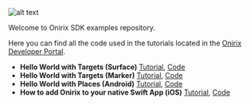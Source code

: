 [logo]:https://raw.githubusercontent.com/onirix-com/onirix-examples/master/resources/logo_onirix.png
 ![alt text][logo]

Welcome to Onirix SDK examples repository.

Here you can find all the code used in the tutorials located in the [Onirix Developer Portal](https://developer.onirix.com/tutorials).

* **Hello World with Targets (Surface)** [Tutorial](http://developer.onirix.com/tutorials/hello-world-targets-surface), [Code](https://github.com/onirix-com/onirix-examples/tree/master/onirix-helloworld-surfaces)
* **Hello World with Targets (Marker)** [Tutorial](http://developer.onirix.com/tutorials/hello-world-targets-marker), [Code](https://github.com/onirix-com/onirix-examples/tree/master/onirix-helloworld-markers)
* **Hello World with Places (Android)** [Tutorial](http://developer.onirix.com/tutorials/hello-world-places-android), [Code](https://github.com/onirix-com/onirix-examples/tree/master/onirix-helloworld-places-android)
* **How to add Onirix to your native Swift App (iOS)** [Tutorial](https://developer.onirix.com/tutorials/embed-onirix-into-an-ios-native-swift-app), [Code](https://github.com/onirix-com/onirix-examples/tree/master/onirix-ios-integration)
